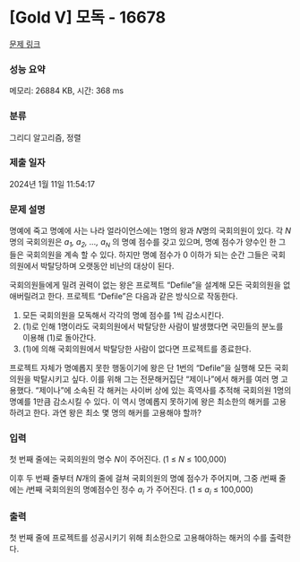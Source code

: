 # [Gold V] 모독 - 16678 

[문제 링크](https://www.acmicpc.net/problem/16678) 

### 성능 요약

메모리: 26884 KB, 시간: 368 ms

### 분류

그리디 알고리즘, 정렬

### 제출 일자

2024년 1월 11일 11:54:17

### 문제 설명

<p>명예에 죽고 명예에 사는 나라 얼라이언스에는 1명의 왕과  <em>N</em>명의 국회의원이 있다. 각 <em>N </em>명의 국회의원은 <em>a<sub>1</sub>, a<sub>2</sub>, ..., a<sub><span style="font-size: 10.8333px;">N</span></sub> </em>의 명예 점수를 갖고 있으며, 명예 점수가 양수인 한 그들은 국회의원을 계속 할 수 있다. 하지만 명예 점수가 0 이하가 되는 순간 그들은 국회의원에서 박탈당하며 오랫동안 비난의 대상이 된다.</p>

<p>국회의원들에게 밀려 권력이 없는 왕은 프로젝트 “Defile”을 설계해 모든 국회의원을 없애버릴려고 한다. 프로젝트 “Defile”은 다음과 같은 방식으로 작동한다. </p>

<ol>
	<li> 모든 국회의원을 모독해서 각각의 명예 점수를 1씩 감소시킨다.</li>
	<li> (1)로 인해 1명이라도 국회의원에서 박탈당한 사람이 발생했다면 국민들의 분노를 이용해 (1)로 돌아간다.</li>
	<li> (1)에 의해 국회의원에서 박탈당한 사람이 없다면 프로젝트를 종료한다.</li>
</ol>

<p>프로젝트 자체가 명예롭지 못한 행동이기에 왕은 단 1번의 “Defile”을 실행해 모든 국회의원을 박탈시키고 싶다. 이를 위해 그는 전문해커집단 “제이나”에서 해커를 여러 명 고용했다. “제이나”에 소속된 각 해커는 사이버 상에 있는 흑역사를 추적해 국회의원 1명의 명예를 1만큼 감소시킬 수 있다. 이 역시 명예롭지 못하기에 왕은 최소한의 해커를 고용하려고 한다. 과연 왕은 최소 몇 명의 해커를 고용해야 할까? </p>

### 입력 

 <p>첫 번째 줄에는 국회의원의 명수 <em>N</em>이 주어진다. (1 ≤ <em>N</em> ≤ 100,000)</p>

<p>이후 두 번째 줄부터 <em>N</em>개의 줄에 걸쳐 국회의원의 명예 점수가 주어지며, 그중 <em>i</em>번째 줄에는 <em>i</em>번째 국회의원의 명예점수인 정수<em> a<sub>i</sub> </em>가 주어진다. (1 ≤ <em>a<sub>i</sub></em> ≤ 100,000)</p>

### 출력 

 <p>첫 번째 줄에 프로젝트를 성공시키기 위해 최소한으로 고용해야하는 해커의 수를 출력한다.</p>

